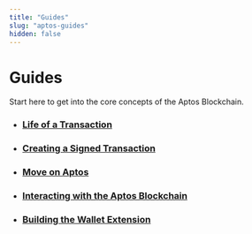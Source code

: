 ```yaml
---
title: "Guides"
slug: "aptos-guides"
hidden: false
---
```


# Guides

Start here to get into the core concepts of the Aptos Blockchain. 

- ### [Life of a Transaction](basics-life-of-txn.md)


- ### [Creating a Signed Transaction](sign-a-transaction.md)


- ### [Move on Aptos](move-guides/move-on-aptos.md)


- ### [Interacting with the Aptos Blockchain](interacting-with-the-blockchain.md)


- ### [Building the Wallet Extension](building-wallet-extension.md)


